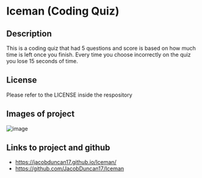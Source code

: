 # Iceman (Coding Quiz)

## Description
This is a coding quiz that had 5 questions and score is based on how much time is left once you finish. Every time you choose incorrectly on the quiz you lose 15 seconds of time.

## License
Please refer to the LICENSE inside the respository

## Images of project
![image](https://user-images.githubusercontent.com/35705498/215296178-092dde79-d478-4ea0-9ea0-c435b8bafa6b.png)


## Links to project and github
* https://jacobduncan17.github.io/Iceman/
* https://github.com/JacobDuncan17/Iceman
